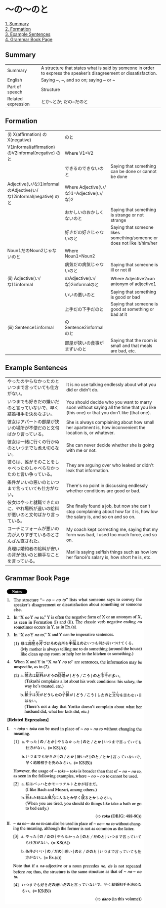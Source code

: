 # ～の～のと

[1. Summary](#summary)<br>
[2. Formation](#formation)<br>
[3. Example Sentences](#example-sentences)<br>
[4. Grammar Book Page](#grammar-book-page)<br>


## Summary

<table><tr>   <td>Summary</td>   <td>A structure that states what is said by someone in order to express the speaker’s disagreement or dissatisfaction.</td></tr><tr>   <td>English</td>   <td>Saying ~, ~, and so on; saying ~ or ~</td></tr><tr>   <td>Part of speech</td>   <td>Structure</td></tr><tr>   <td>Related expression</td>   <td>とか~とか; だの~だのと</td></tr></table>

## Formation

<table class="table"><tbody><tr class="tr head"><td class="td"><span class="numbers">(i)</span> <span class="bold">X(affirmation)</span> <span class="concept">の</span><span class="bold">X(negative)</span> </td><td class="td"><span class="concept">のと</span></td><td class="td"></td></tr><tr class="tr"><td class="td"><span>V1informal(affirmation)</span> <span class="concept">の</span><span>V2informal(negative)</span> <span class="concept">のと</span></td><td class="td"><span class="concept"></span><span>Where V1=V2</span></td><td class="td"></td></tr><tr class="tr"><td class="td"></td><td class="td"><span>できる</span><span class="concept">の</span><span>できない</span><span class="concept">のと</span></td><td class="td"><span>Saying that something can be done or cannot be    done</span></td></tr><tr class="tr"><td class="td"><span>Adjective(い/な)1informal</span><span class="concept">の</span><span>Adjective(い/な)2informal(negative)</span> <span class="concept">のと</span></td><td class="td"><span class="concept"></span><span>Where Adjective(い/な)1=Adjective(い/な)2</span></td><td class="td"></td></tr><tr class="tr"><td class="td"></td><td class="td"><span>おかしい</span><span class="concept">の</span><span>おかしくない</span><span class="concept">のと</span></td><td class="td"><span>Saying that something is strange or not strange</span></td></tr><tr class="tr"><td class="td"></td><td class="td"><span>好きだ</span><span class="concept">の</span><span>好きじゃない</span><span class="concept">のと</span></td><td class="td"><span>Saying that someone likes something/someone or does not like it/him/her</span></td></tr><tr class="tr"><td class="td">Noun<span class="subscript">1</span>だ<span class="concept">の</span>Noun<span class="subscript">2</span>じゃない<span class="concept">のと</span></td><td class="td">Where Noun<span class="subscript">1</span>=Noun<span class="subscript">2</span></td><td class="td"></td></tr> <tr class="tr"><td class="td"></td><td class="td">病気だ<span class="concept">の</span>病気じゃない<span class="concept">のと</span></td><td class="td">Saying that someone is ill or not ill</td></tr><tr class="tr head"><td class="td"><span class="numbers">(ii)</span> <span class="bold">Adjective(い/な)1informal</span></td><td class="td"><span class="concept">の</span><span>Adjective(い/な)2informal</span><span class="concept">のと</span></td><td class="td"><span>Where Adjective2=an antonym of adjective1</span></td></tr><tr class="tr"><td class="td"></td><td class="td"><span>いい</span><span class="concept">の</span><span>悪い</span><span class="concept">のと</span></td><td class="td"><span>Saying that something is good or bad</span></td></tr><tr class="tr"><td class="td"></td><td class="td"><span>上手だ</span><span class="concept">の</span><span>下手だ</span><span class="concept">のと</span></td><td class="td"><span>Saying that someone is good at something or bad at it</span></td></tr><tr class="tr head"><td class="td"><span class="numbers">(iii)</span> <span class="bold">Sentence1informal</span></td><td class="td"><span class="concept">の</span><span>Sentence2informal</span><span class="concept">のと</span></td><td class="td"></td></tr><tr class="tr"><td class="td"></td><td class="td"><span>部屋が狭い</span><span class="concept">の</span><span>食事がまずい</span><span class="concept">のと</span></td><td class="td"><span>Saying that the room is small and that meals are bad, etc.</span></td></tr></tbody></table>

## Example Sentences

<table><tr>   <td>やったのやらなかったのといつまで言っていても仕方がない。</td>   <td>It is no use talking endlessly about what you did or didn't do.</td></tr><tr>   <td>いつまでも好きだの嫌いだのと言っていないで、早く結婚相手を決めなさい。</td>   <td>You should decide who you want to marry soon without saying all the time that you like (this one) or that you don't like (that one).</td></tr><tr>   <td>彼女はアパートの部屋が狭いの場所が不便だのと文句ばかり言っている。</td>   <td>She is always complaining about how small her apartment is, how inconvenient the location is, or whatever.</td></tr><tr>   <td>彼女は一緒に行くの行かぬのといつまでも煮え切らない。</td>   <td>She can never decide whether she is going with me or not.</td></tr><tr>   <td>彼らは、誰がそのことをしゃべったのしゃべらなかったのと言い争っている。</td>   <td>They are arguing over who leaked or didn't leak that information.</td></tr><tr>   <td>条件がいいの悪いのといつまで言っていても仕方がない。</td>   <td>There's no point in discussing endlessly whether conditions are good or bad.</td></tr><tr>   <td>彼女はやっと就職できたのに、やれ場所が遠いの給料が悪いのと文句ばかり言っている。</td>   <td>She ﬁnally found a job, but now she can't stop complaining about how far it is, how low the salary is, and so on and so on.</td></tr><tr>   <td>コーチにフォームが悪いの力が入りすぎているのとさんざん直された。</td>   <td>My coach kept correcting me, saying that my form was bad, I used too much force, and so on.</td></tr><tr>   <td>真理は婚約者の給料が安いの背が低いのと勝手なことを言っている。</td>   <td>Mari is saying selfish things such as how low her fiancé's salary is, how short he is, etc.</td></tr></table>

## Grammar Book Page

![](../img/Advancedの～のと.png)

